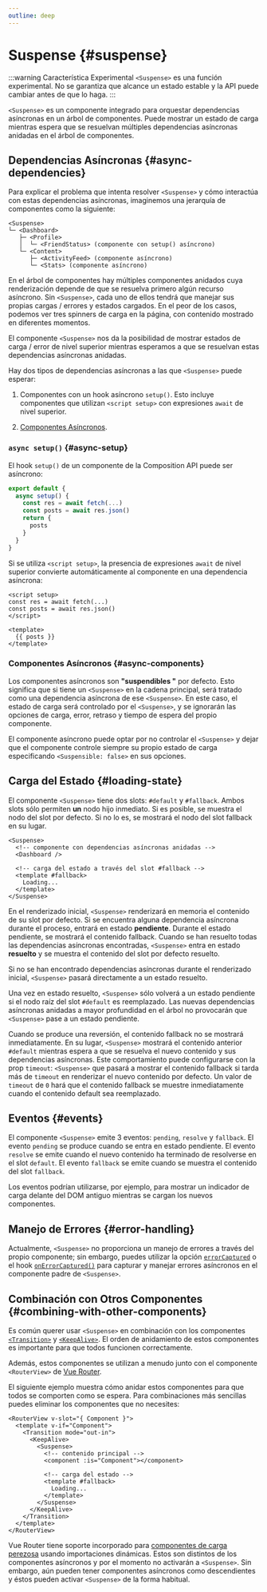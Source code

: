 ```yaml
---
outline: deep
---
```


# Suspense {#suspense}

:::warning Característica Experimental
`<Suspense>` es una función experimental. No se garantiza que alcance un estado estable y la API puede cambiar antes de que lo haga.
:::

`<Suspense>` es un componente integrado para orquestar dependencias asíncronas en un árbol de componentes. Puede mostrar un estado de carga mientras espera que se resuelvan múltiples dependencias asíncronas anidadas en el árbol de componentes.

## Dependencias Asíncronas {#async-dependencies}

Para explicar el problema que intenta resolver `<Suspense>` y cómo interactúa con estas dependencias asíncronas, imaginemos una jerarquía de componentes como la siguiente:

```
<Suspense>
└─ <Dashboard>
   ├─ <Profile>
   │  └─ <FriendStatus> (componente con setup() asíncrono)
   └─ <Content>
      ├─ <ActivityFeed> (componente asíncrono)
      └─ <Stats> (componente asíncrono)
```

En el árbol de componentes hay múltiples componentes anidados cuya renderización depende de que se resuelva primero algún recurso asíncrono. Sin `<Suspense>`, cada uno de ellos tendrá que manejar sus propias cargas / errores y estados cargados. En el peor de los casos, podemos ver tres spinners de carga en la página, con contenido mostrado en diferentes momentos.

El componente `<Suspense>` nos da la posibilidad de mostrar estados de carga / error de nivel superior mientras esperamos a que se resuelvan estas dependencias asíncronas anidadas.

Hay dos tipos de dependencias asíncronas a las que `<Suspense>` puede esperar:

1. Componentes con un hook asíncrono `setup()`. Esto incluye componentes que utilizan `<script setup>` con expresiones `await` de nivel superior.

2. [Componentes Asíncronos](/guide/components/async).

### `async setup()` {#async-setup}

El hook `setup()` de un componente de la Composition API puede ser asíncrono:

```js
export default {
  async setup() {
    const res = await fetch(...)
    const posts = await res.json()
    return {
      posts
    }
  }
}
```

Si se utiliza `<script setup>`, la presencia de expresiones `await` de nivel superior convierte automáticamente al componente en una dependencia asíncrona:

```vue
<script setup>
const res = await fetch(...)
const posts = await res.json()
</script>

<template>
  {{ posts }}
</template>
```

### Componentes Asíncronos {#async-components}

Los componentes asíncronos son **"suspendibles "** por defecto. Esto significa que si tiene un `<Suspense>` en la cadena principal, será tratado como una dependencia asíncrona de ese `<Suspense>`. En este caso, el estado de carga será controlado por el `<Suspense>`, y se ignorarán las opciones de carga, error, retraso y tiempo de espera del propio componente.

El componente asíncrono puede optar por no controlar el `<Suspense>` y dejar que el componente controle siempre su propio estado de carga especificando `<Suspensible: false>` en sus opciones.

## Carga del Estado {#loading-state}

El componente `<Suspense>` tiene dos slots: `#default` y `#fallback`. Ambos slots sólo permiten **un** nodo hijo inmediato. Si es posible, se muestra el nodo del slot por defecto. Si no lo es, se mostrará el nodo del slot fallback en su lugar.

```vue-html
<Suspense>
  <!-- componente con dependencias asíncronas anidadas -->
  <Dashboard />

  <!-- carga del estado a través del slot #fallback -->
  <template #fallback>
    Loading...
  </template>
</Suspense>
```

En el renderizado inicial, `<Suspense>` renderizará en memoria el contenido de su slot por defecto. Si se encuentra alguna dependencia asíncrona durante el proceso, entrará en estado **pendiente**. Durante el estado pendiente, se mostrará el contenido fallback. Cuando se han resuelto todas las dependencias asíncronas encontradas, `<Suspense>` entra en estado **resuelto** y se muestra el contenido del slot por defecto resuelto.

Si no se han encontrado dependencias asíncronas durante el renderizado inicial, `<Suspense>` pasará directamente a un estado resuelto.

Una vez en estado resuelto, `<Suspense>` sólo volverá a un estado pendiente si el nodo raíz del slot `#default` es reemplazado. Las nuevas dependencias asíncronas anidadas a mayor profundidad en el árbol no provocarán que `<Suspense>` pase a un estado pendiente.

Cuando se produce una reversión, el contenido fallback no se mostrará inmediatamente. En su lugar, `<Suspense>` mostrará el contenido anterior `#default` mientras espera a que se resuelva el nuevo contenido y sus dependencias asíncronas. Este comportamiento puede configurarse con la prop `timeout`: `<Suspense>` que pasará a mostrar el contenido fallback si tarda más de `timeout` en renderizar el nuevo contenido por defecto. Un valor de `timeout` de `0` hará que el contenido fallback se muestre inmediatamente cuando el contenido default sea reemplazado.

## Eventos {#events}

El componente `<Suspense>` emite 3 eventos: `pending`, `resolve` y `fallback`. El evento `pending` se produce cuando se entra en estado pendiente. El evento `resolve` se emite cuando el nuevo contenido ha terminado de resolverse en el slot `default`. El evento `fallback` se emite cuando se muestra el contenido del slot `fallback`.

Los eventos podrían utilizarse, por ejemplo, para mostrar un indicador de carga delante del DOM antiguo mientras se cargan los nuevos componentes.

## Manejo de Errores {#error-handling}

Actualmente, `<Suspense>` no proporciona un manejo de errores a través del propio componente; sin embargo, puedes utilizar la opción [`errorCaptured`](/api/options-lifecycle.html#errorcaptured) o el hook [`onErrorCaptured()`](/api/composition-api-lifecycle.html#onerrorcaptured) para capturar y manejar errores asíncronos en el componente padre de `<Suspense>`.

## Combinación con Otros Componentes {#combining-with-other-components}

Es común querer usar `<Suspense>` en combinación con los componentes [`<Transition>`](./transition) y [`<KeepAlive>`](./keep-alive). El orden de anidamiento de estos componentes es importante para que todos funcionen correctamente.

Además, estos componentes se utilizan a menudo junto con el componente `<RouterView>` de [Vue Router](https://router.vuejs.org/).

El siguiente ejemplo muestra cómo anidar estos componentes para que todos se comporten como se espera. Para combinaciones más sencillas puedes eliminar los componentes que no necesites:

```vue-html
<RouterView v-slot="{ Component }">
  <template v-if="Component">
    <Transition mode="out-in">
      <KeepAlive>
        <Suspense>
          <!-- contenido principal -->
          <component :is="Component"></component>

          <!-- carga del estado -->
          <template #fallback>
            Loading...
          </template>
        </Suspense>
      </KeepAlive>
    </Transition>
  </template>
</RouterView>
```

Vue Router tiene soporte incorporado para [componentes de carga perezosa](https://router.vuejs.org/guide/advanced/lazy-loading.html) usando importaciones dinámicas. Estos son distintos de los componentes asíncronos y por el momento no activarán a `<Suspense>`. Sin embargo, aún pueden tener componentes asíncronos como descendientes y éstos pueden activar `<Suspense>` de la forma habitual.
